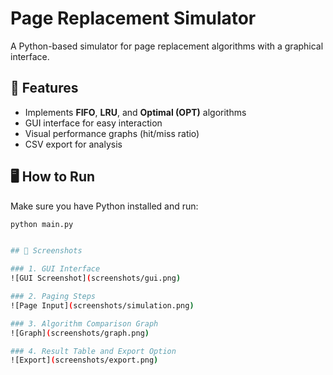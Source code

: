 # Page Replacement Simulator

A Python-based simulator for page replacement algorithms with a graphical interface.

## 🚀 Features
- Implements **FIFO**, **LRU**, and **Optimal (OPT)** algorithms
- GUI interface for easy interaction
- Visual performance graphs (hit/miss ratio)
- CSV export for analysis

## 🖥 How to Run

Make sure you have Python installed and run:

```bash
python main.py


## 📸 Screenshots

### 1. GUI Interface
![GUI Screenshot](screenshots/gui.png)

### 2. Paging Steps
![Page Input](screenshots/simulation.png)

### 3. Algorithm Comparison Graph
![Graph](screenshots/graph.png)

### 4. Result Table and Export Option
![Export](screenshots/export.png)


